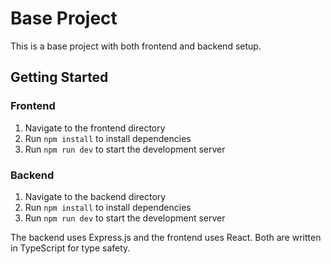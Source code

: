 # Base Project

This is a base project with both frontend and backend setup.

## Getting Started

### Frontend
1. Navigate to the frontend directory
2. Run `npm install` to install dependencies
3. Run `npm run dev` to start the development server

### Backend
1. Navigate to the backend directory
2. Run `npm install` to install dependencies
3. Run `npm run dev` to start the development server

The backend uses Express.js and the frontend uses React. Both are written in TypeScript for type safety.
